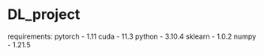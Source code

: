 # DL_project
requirements:
pytorch - 1.11
cuda - 11.3
python - 3.10.4
sklearn - 1.0.2
numpy - 1.21.5
